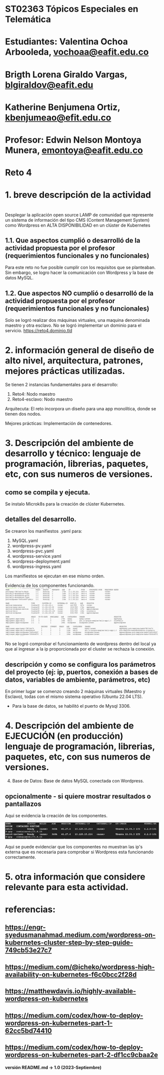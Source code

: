 # ST02363 Tópicos Especiales en Telemática

# Estudiantes: Valentina Ochoa Arbooleda, vochoaa@eafit.edu.co
# Brigth Lorena Giraldo Vargas, blgiraldov@eafit.edu 
# Katherine Benjumena Ortiz, kbenjumeao@efit.edu.co

# Profesor: Edwin Nelson Montoya Munera, emontoya@eafit.edu.co

# Reto 4
#
# 1. breve descripción de la actividad
#
Desplegar la aplicación open source LAMP de comunidad que represente un sistema de información del tipo CMS (Content Management System) como Wordpress en ALTA DISPONIBILIDAD en un clúster de Kubernetes

## 1.1. Que aspectos cumplió o desarrolló de la actividad propuesta por el profesor (requerimientos funcionales y no funcionales)

Para este reto no fue posible cumplir con los requisitos que se planteaban. Sin embargo, se logro hacer la comunicación con Wordpress y la base de datos MySQL.

## 1.2. Que aspectos NO cumplió o desarrolló de la actividad propuesta por el profesor (requerimientos funcionales y no funcionales)

Solo se logró realizar dos máquinas virtuales, una maquina denominada maestro y otra esclavo.
No se logró implementar un dominio para el servicio. https://reto4.dominio.tld 

# 2. información general de diseño de alto nivel, arquitectura, patrones, mejores prácticas utilizadas.

Se tienen 2 instancias fundamentales para el desarrollo:

1. Reto4: Nodo maestro
2. Reto4-esclavo: Nodo maestro 

Arquitecuta: El reto incorpora un diseño para una app monolítica, donde se tienen dos nodos.

Mejores prácticas: Implementación de contenedores.

# 3. Descripción del ambiente de desarrollo y técnico: lenguaje de programación, librerias, paquetes, etc, con sus numeros de versiones.

## como se compila y ejecuta.

Se instalo Microk8s para la creación de clúster Kubernetes.

## detalles del desarrollo.

Se crearon los manifiestos .yaml para:

1. MySQL.yaml
2. wordpress-pv.yaml    
3. wordpress-pvc.yaml
4. wordpress-service.yaml
5. wordpress-deployment.yaml
6. wordpress-ingress.yaml

Los manifiestos se ejecutan en ese mismo orden.

Evidencia de los componentes funcionando.
![Alt text](image-4.png)

No se logró comprobar el funcionamiento de wordpress dentro del local ya que al ingresar a la ip proporcionada por el cluster se rechaza la conexión.

## descripción y como se configura los parámetros del proyecto (ej: ip, puertos, conexión a bases de datos, variables de ambiente, parámetros, etc)

En primer lugar se comenzo creando 2 máquinas virtuales (Maestro y Esclavo), todas con el mismo sistema operativo (Ubuntu 22.04 LTS). 

- Para la base de datos, se habilitó el puerto de Mysql 3306.

# 4. Descripción del ambiente de EJECUCIÓN (en producción) lenguaje de programación, librerias, paquetes, etc, con sus numeros de versiones.

4. Base de Datos: Base de datos MySQL conectada con Wordpress.

## opcionalmente - si quiere mostrar resultados o pantallazos
Aqui se evidencia la creación de los componentes.


![Base de datos y Wordpress](image-2.png)

Aqui se puede evidenciar que los componentes no muestran las ip's externa que es necesaria para comprobar si Wordpress esta funcionando correctamente.


# 5. otra información que considere relevante para esta actividad.

# referencias:

## https://engr-syedusmanahmad.medium.com/wordpress-on-kubernetes-cluster-step-by-step-guide-749cb53e27c7
## https://medium.com/@icheko/wordpress-high-availability-on-kubernetes-f6c0bcc2f28d
## https://matthewdavis.io/highly-available-wordpress-on-kubernetes 
## https://medium.com/codex/how-to-deploy-wordpress-on-kubernetes-part-1-62cc5bd74410
## https://medium.com/codex/how-to-deploy-wordpress-on-kubernetes-part-2-df1cc9cbaa2e

#### versión README.md -> 1.0 (2023-Septiembre)
